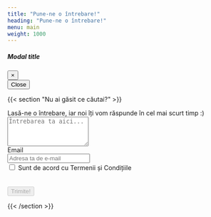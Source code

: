 ```yaml
---
title: "Pune-ne o întrebare!"
heading: "Pune-ne o întrebare!"
menu: main
weight: 1000
---
```


<div id="myModal" class="modal" tabindex="-1" role="dialog">
  <div class="modal-dialog" role="document">
    <div class="modal-content">
      <div class="modal-header">
        <h5 class="modal-title" id="messageText">Modal title</h5>
        <button type="button" class="close" data-dismiss="modal" aria-label="Close">
          <span aria-hidden="true">&times;</span>
        </button>
      </div>
      <!--<div class="modal-body">
        <p id="messageText"> </p>
      </div>--> 
      <div class="modal-footer">
        <button type="button" class="btn btn-secondary" data-dismiss="modal">Close</button>
      </div>
    </div>
  </div>
</div>

{{< section "Nu ai găsit ce căutai?" >}}

<form>
    <div class="form-group">
        <label for="question">
            Lasă-ne o întrebare, iar noi îți vom răspunde în cel mai scurt
            timp :)
        </label>
        <textarea
            placeholder="Întrebarea ta aici..."
            class="form-control"
            id="question"
            rows="4"
        ></textarea>
    </div>
    <div class="form-group">
        <label class="sr-only" for="email">Email</label>
        <div class="input-group mb-2">
            <div class="input-group-prepend">
            <div class="input-group-text">
                <i class="fas fa-envelope"></i>
            </div>
            </div>
            <input
            type="text"
            class="form-control"
            id="email"
            placeholder="Adresa ta de e-mail"
            />
        </div>
    </div>
        <div class="form-check">
            <input class="form-check-input" type="checkbox" value="" id="termeni">
            <label class="form-check-label" for="defaultCheck1">
             Sunt de acord cu Termenii și Condițiile
            </label>
        </div>
        <br/>
        <div class="g-recaptcha" data-sitekey="6Lc2GukUAAAAAO_T15aHKEYmlRas5ujqEyM8EMpI" data-callback="captchaSuccessful"></div>
        <br/>
    <button type="button" class="btn btn-secondary" onclick="sendQuestion()" id="submitButton" disabled>Trimite!</button>
</form>
{{< /section >}}
